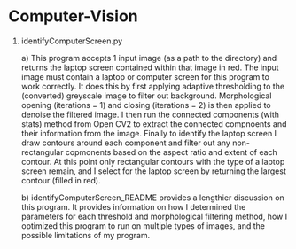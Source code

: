 # Computer-Vision

1) identifyComputerScreen.py
    
    a) This program accepts 1 input image (as a path to the directory) and returns the laptop screen contained within that image in red. The input image must      contain a laptop or computer screen for this program to work correctly. It does this by first applying adaptive thresholding to the (converted) greyscale image to filter out background. Morphological opening (iterations = 1) and closing (iterations = 2) is then applied to denoise the filtered image. I then run the connected components (with stats) method from Open CV2 to extract the connected compnoents and their information from the image. Finally to identify the laptop screen I draw contours around each component and filter out any non-rectangular copmonents based on the aspect ratio and extent of each contour. At this point only rectangular contours with the type of a laptop screen remain, and I select for the laptop screen by returning the largest contour (filled in red). 
    
    b) identifyComputerScreen_README provides a lengthier discussion on this program. It provides information on how I determined the parameters for each threshold and morphological filtering method, how I optimized this program to run on multiple types of images, and the possible limitations of my program. 

